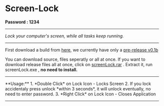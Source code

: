 # Screen-Lock


**Password : 1234**

<hr>


*Lock your computer's screen, while all tasks keep running.*
<hr>

First download a build from [here](https://github.com/maifeeulasad/Screen-Lock/releases), we currently have only a [pre-release v0.1b](https://github.com/maifeeulasad/Screen-Lock/releases/tag/v0.1)


You can download source, files seperatly or all at once. If you want to download release files all at once, click on [screenLock.rar](https://github.com/maifeeulasad/Screen-Lock/releases/download/v0.1/screenLock.rar) .
Extract it, run screenLock.exe , **no need to install.**


<hr>
**Usage:**
1.  *Double Click* on Lock Icon - Locks Screen
2.  If you lock accidentaly press unlock *within 3 seconds*, it will unlock eventually, no need to enter password.
3.  *Right Click* on Lock Icon - Closes Application

<hr>
